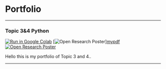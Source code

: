 # Portfolio
---

### Topic 3&4 Python

[![Run in Google Colab](https://img.shields.io/badge/Colab-Run_in_Google_Colab-blue?logo=Google&logoColor=FDBA18)](https://colab.research.google.com/drive/1_RH6WAcKVGuTZSAic4cz18jyuGfxaRBf#scrollTo=KYUBmL7oRhl9)
[![Open Research Poster](https://img.shields.io/badge/PDF-Open%20PDF-red)]<a href="https://my.github.io/files/paper.pdf">mypdf</a>
[![Open Research Poster](https://img.shields.io/badge/CSV-Download%20Data-brightgreen)](csv/irisV1.csv)
<div style="text-align: justify">Hello this is my portfolio of Topic 3 and 4..</div>



---
